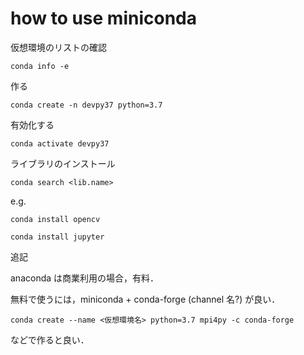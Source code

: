 # how to use miniconda

仮想環境のリストの確認

`conda info -e`

作る

`conda create -n devpy37 python=3.7`

有効化する

`conda activate devpy37`

ライブラリのインストール

`conda search <lib.name>`

e.g.

`conda install opencv`

`conda install jupyter`


追記

anaconda は商業利用の場合，有料．

無料で使うには，miniconda + conda-forge (channel 名?) が良い．

`conda create --name <仮想環境名> python=3.7 mpi4py -c conda-forge`

などで作ると良い．

